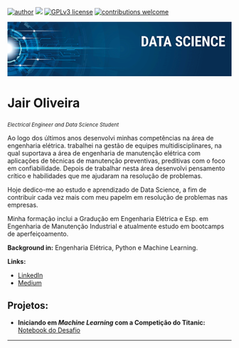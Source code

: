 [![author](https://img.shields.io/badge/author-JairOliveira-red.svg)](https://www.linkedin.com/in/jairjloliveira/) [![](https://img.shields.io/badge/python-3.7+-blue.svg)](https://www.python.org/downloads/release/python-365/) [![GPLv3 license](https://img.shields.io/badge/License-GPLv3-blue.svg)](http://perso.crans.org/besson/LICENSE.html) [![contributions welcome](https://img.shields.io/badge/contributions-welcome-brightgreen.svg?style=flat)](https://github.com/JairOliveira2014/My_data_science/issues)

<p align="center">
  <img src="banner.png" >
</p>

# Jair Oliveira
<sub>*Electrical Engineer and Data Science Student*</sub>

Ao logo dos últimos anos desenvolvi minhas competências na área de engenharia elétrica. trabalhei na gestão de equipes multidisciplinares, na qual suportava a área de engenharia de manutenção elétrica com aplicações de técnicas de manutenção preventivas, preditivas com o foco em confiabilidade. Depois de trabalhar nesta área desenvolvi pensamento crítico e habilidades que me ajudaram na resolução de problemas.

Hoje dedico-me ao estudo e aprendizado de Data Science, a fim de contribuir cada vez mais com meu papelm em resolução de problemas nas empresas.

Minha formação inclui a Gradução em Engenharia Elétrica e Esp. em Engenharia de Manutenção Industrial e atualmente estudo em bootcamps de aperfeiçoamento.

**Background in:** Engenharia Elétrica, Python e Machine Learning.

**Links:**
* [LinkedIn](https://www.linkedin.com/in/jairjloliveira/)
* [Medium](https://medium.com/@jair.oliveira1204)


## Projetos:

* **Iniciando em *Machine Learning* com a Competição do Titanic:** [Notebook do Desafio](https://github.com/JairOliveira2014/My_data_science/tree/master/Titanic)

---





